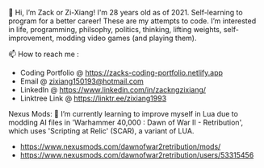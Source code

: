 👋 Hi, I’m Zack or Zi-Xiang! I'm 28 years old as of 2021. Self-learning to program for a better career! These are my attempts to code.
I’m interested in life, programming, philsophy, politics, thinking, lifting weights, self-improvement, modding video games (and playing them).

📫 How to reach me : 
* Coding Portfolio    @ https://zacks-coding-portfolio.netlify.app
* Email               @ zixiang150193@hotmail.com
* LinkedIn            @ https://www.linkedin.com/in/zackngzixiang/
* Linktree Link       @ https://linktr.ee/zixiang1993

Nexus Mods:
💞️ I’m currently learning to improve myself in Lua due to modding AI files in 'Warhammer 40,000 : Dawn of War II - Retribution', which uses 'Scripting at Relic' (SCAR), a variant of LUA. 
* https://www.nexusmods.com/dawnofwar2retribution/mods/
* https://www.nexusmods.com/dawnofwar2retribution/users/53315456

<!---
zixiang1993/zixiang1993 is a ✨ special ✨ repository because its `README.md` (this file) appears on your GitHub profile.
You can click the Preview link to take a look at your changes.
--->


